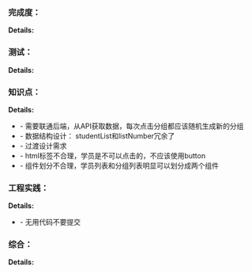 ### 完成度：


__Details:__



### 测试：


__Details:__



### 知识点：


__Details:__

- \- 需要联通后端，从API获取数据，每次点击分组都应该随机生成新的分组
- \- 数据结构设计： studentList和listNumber冗余了
- \- 过渡设计需求
- \- html标签不合理，学员是不可以点击的，不应该使用button
- \- 组件划分不合理，学员列表和分组列表明显可以划分成两个组件

### 工程实践：


__Details:__

- \- 无用代码不要提交

### 综合：


__Details:__



